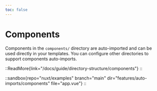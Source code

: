 ```yaml
---
toc: false
---
```


# Components

Components in the `components/` directory are auto-imported and can be used directly in your templates. You can configure other directories to support components auto-imports.

::ReadMore{link="/docs/guide/directory-structure/components"}
::

::sandbox{repo="nuxt/examples" branch="main" dir="features/auto-imports/components" file="app.vue"}
::
